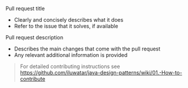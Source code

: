 Pull request title

- Clearly and concisely describes what it does
- Refer to the issue that it solves, if available

Pull request description

- Describes the main changes that come with the pull request
- Any relevant additional information is provided

> For detailed contributing instructions
> see https://github.com/iluwatar/java-design-patterns/wiki/01.-How-to-contribute
